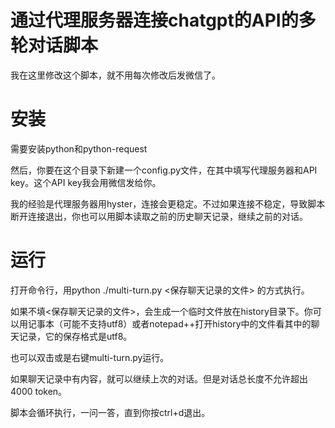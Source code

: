 # 通过代理服务器连接chatgpt的API的多轮对话脚本

我在这里修改这个脚本，就不用每次修改后发微信了。

# 安装

需要安装python和python-request

然后，你要在这个目录下新建一个config.py文件，在其中填写代理服务器和API key。这个API key我会用微信发给你。

我的经验是代理服务器用hyster，连接会更稳定。不过如果连接不稳定，导致脚本断开连接退出，你也可以用脚本读取之前的历史聊天记录，继续之前的对话。

# 运行

打开命令行，用python ./multi-turn.py <保存聊天记录的文件> 的方式执行。

如果不填<保存聊天记录的文件>，会生成一个临时文件放在history目录下。你可以用记事本（可能不支持utf8）或者notepad++打开history中的文件看其中的聊天记录，它的保存格式是utf8。

也可以双击或是右键multi-turn.py运行。

如果聊天记录中有内容，就可以继续上次的对话。但是对话总长度不允许超出4000 token。

脚本会循环执行，一问一答，直到你按ctrl+d退出。
